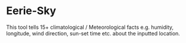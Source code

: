 # Eerie-Sky
This tool tells 15+ climatological / Meteorological facts e.g. humidity, longitude, wind direction, sun-set time etc. about the inputted location.
